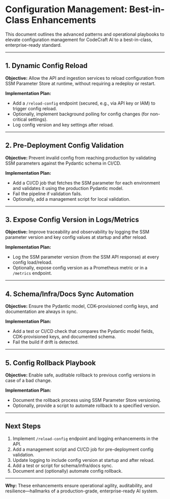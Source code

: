 # Configuration Management: Best-in-Class Enhancements

This document outlines the advanced patterns and operational playbooks to elevate configuration management for CodeCraft AI to a best-in-class, enterprise-ready standard.

---

## 1. Dynamic Config Reload

**Objective:** Allow the API and ingestion services to reload configuration from SSM Parameter Store at runtime, without requiring a redeploy or restart.

**Implementation Plan:**
- Add a `/reload-config` endpoint (secured, e.g., via API key or IAM) to trigger config reload.
- Optionally, implement background polling for config changes (for non-critical settings).
- Log config version and key settings after reload.

---

## 2. Pre-Deployment Config Validation

**Objective:** Prevent invalid config from reaching production by validating SSM parameters against the Pydantic schema in CI/CD.

**Implementation Plan:**
- Add a CI/CD job that fetches the SSM parameter for each environment and validates it using the production Pydantic model.
- Fail the pipeline if validation fails.
- Optionally, add a management script for local validation.

---

## 3. Expose Config Version in Logs/Metrics

**Objective:** Improve traceability and observability by logging the SSM parameter version and key config values at startup and after reload.

**Implementation Plan:**
- Log the SSM parameter version (from the SSM API response) at every config load/reload.
- Optionally, expose config version as a Prometheus metric or in a `/metrics` endpoint.

---

## 4. Schema/Infra/Docs Sync Automation

**Objective:** Ensure the Pydantic model, CDK-provisioned config keys, and documentation are always in sync.

**Implementation Plan:**
- Add a test or CI/CD check that compares the Pydantic model fields, CDK-provisioned keys, and documented schema.
- Fail the build if drift is detected.

---

## 5. Config Rollback Playbook

**Objective:** Enable safe, auditable rollback to previous config versions in case of a bad change.

**Implementation Plan:**
- Document the rollback process using SSM Parameter Store versioning.
- Optionally, provide a script to automate rollback to a specified version.

---

## Next Steps

1. Implement `/reload-config` endpoint and logging enhancements in the API.
2. Add a management script and CI/CD job for pre-deployment config validation.
3. Update logging to include config version at startup and after reload.
4. Add a test or script for schema/infra/docs sync.
5. Document and (optionally) automate config rollback.

---

**Why:**
These enhancements ensure operational agility, auditability, and resilience—hallmarks of a production-grade, enterprise-ready AI system.
